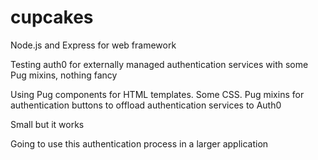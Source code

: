 # cupcakes

Node.js and Express for web framework

Testing auth0 for externally managed authentication services with some Pug mixins, nothing fancy

Using Pug components for HTML templates. Some CSS.
Pug mixins for authentication buttons to offload authentication services to Auth0

Small but it works

Going to use this authentication process in a larger application
